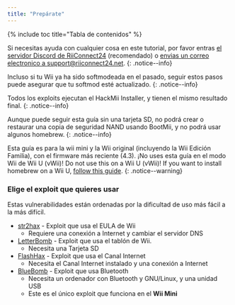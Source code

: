 ```yaml
---
title: "Prepárate"
---
```


{% include toc title="Tabla de contenidos" %}

Si necesitas ayuda con cualquier cosa en este tutorial, por favor entras [el servidor Discord de RiiConnect24](https://discord.gg/rc24) (recomendado) o [envias un correo electronico a support@riiconnect24.net](mailto:support@riiconnect24.net).
{: .notice--info}

Incluso si tu Wii ya ha sido softmodeada en el pasado, seguir estos pasos puede asegurar que tu softmod esté actualizado.
{: .notice--info}

Todos los exploits ejecutan el HackMii Installer, y tienen el mismo resultado final.
{: .notice--info}

Aunque puede seguir esta guía sin una tarjeta SD, no podrá crear o restaurar una copia de seguridad NAND usando BootMii, y no podrá usar algunos homebrew.
{: .notice--info}

Esta guía es para la wii mini y la Wii original (incluyendo la Wii Edición Familia), con el firmware más reciente (4.3). ¡No uses esta guía en el modo Wii de Wii U (vWii)! Do not use this on a Wii U (vWii)! If you want to install homebrew on a Wii U, [follow this guide](https://wiiu.hacks.guide).
{: .notice--warning}

### Elige el exploit que quieres usar

Estas vulnerabilidades están ordenadas por la dificultad de uso más fácil a la más difícil.

- [str2hax](str2hax) - Exploit que usa el EULA de Wii
    * Requiere una conexión a Internet y cambiar el servidor DNS
- [LetterBomb](letterbomb) - Exploit que usa el tablón de Wii.
    * Necesita una Tarjeta SD
- [FlashHax](flashhax) - Exploit que usa el Canal Internet
    * Necesita el Canal Internet instalado y una conexión a Internet
- [BlueBomb](bluebomb) - Exploit que usa Bluetooth
    * Necesita un ordenador con Bluetooth y GNU/Linux, y una unidad USB
    * Este es el único exploit que funciona en el **Wii Mini**
